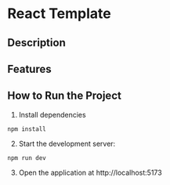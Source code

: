 # React Template

## Description

## Features

## How to Run the Project

1. Install dependencies

```
npm install
```

2. Start the development server:

```
npm run dev
```

3. Open the application at http://localhost:5173
